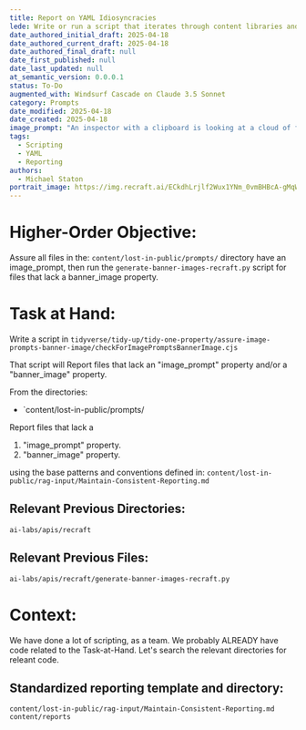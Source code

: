 ```yaml
---
title: Report on YAML Idiosyncracies
lede: Write or run a script that iterates through content libraries and reports on YAML idiosyncracies.
date_authored_initial_draft: 2025-04-18
date_authored_current_draft: 2025-04-18
date_authored_final_draft: null
date_first_published: null
date_last_updated: null
at_semantic_version: 0.0.0.1
status: To-Do
augmented_with: Windsurf Cascade on Claude 3.5 Sonnet
category: Prompts
date_modified: 2025-04-18
date_created: 2025-04-18
image_prompt: "An inspector with a clipboard is looking at a cloud of files, laid out like an operating system folder structure"
tags:
  - Scripting
  - YAML
  - Reporting
authors:
  - Michael Staton
portrait_image: https://img.recraft.ai/ECkdhLrjlf2Wux1YNm_0vmBHBcA-gMqWptIibe5Vt2E/rs:fit:1024:2048:0/raw:1/plain/abs://external/images/e650817a-c5bd-4198-9580-af0d21e7a822
---
```

# Higher-Order Objective:

Assure all files in the:
`content/lost-in-public/prompts/` directory
have an image_prompt, then run the 
`generate-banner-images-recraft.py` script for files that lack a banner_image property.

# Task at Hand:

Write a script in 
`tidyverse/tidy-up/tidy-one-property/assure-image-prompts-banner-image/checkForImagePromptsBannerImage.cjs`


That script will Report files that lack an "image_prompt" property and/or a "banner_image" property.

From the directories:

- `content/lost-in-public/prompts/

Report files that lack a
1. "image_prompt" property.
2. "banner_image" property.

using the base patterns and conventions defined in:
`content/lost-in-public/rag-input/Maintain-Consistent-Reporting.md`

## Relevant Previous Directories:
`ai-labs/apis/recraft`

## Relevant Previous Files:

`ai-labs/apis/recraft/generate-banner-images-recraft.py`


# Context:

We have done a lot of scripting, as a team.  We probably ALREADY have code related to the Task-at-Hand.  Let's search the relevant directories for releant code.  

## Standardized reporting template and directory:

`content/lost-in-public/rag-input/Maintain-Consistent-Reporting.md`
`content/reports`

